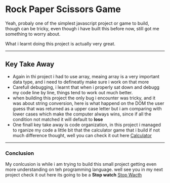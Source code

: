 # Rock Paper Scissors Game

Yeah, probaly one of the simplest javascript project or game to build, though can be tricky, even though i have built this before now, still got me something to worry about.

 What i learnt doing this project is actually very great.

---

## Key Take Away

- Again in thi project i had to use array, meaing array is a very important data type, and i need to defineatly make sure i work on that more
- Carefull debugging, i learnt that when i properly sat down and debugg my code line by line, things tend to work out much better.
- when  building this project the only bug i encounter was tricky, and it was about string conversion, here is what happend on the DOM the user guess that was returned as a upper case letter but i am comparing with lower cases which make the computer always wins, since if all the condition not matched it will default to <b>lose</b>
- One finall key take away is code organization, in this project i managed to rganize my code a little bit that the calculator game that i build if not much difference thought, well you can check it out here [Calculator](../Calculator)

---
### Conclusion

My conlcusion is while i am trying to build this small project getting even more understanding on teh programming language. well see you in my next project check it out here its going to be a <b>Stop watch</b> [Stop Wacth](../Stop-Watch)